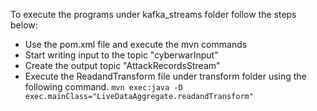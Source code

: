 To execute the programs under kafka_streams folder follow the steps below:
- Use the pom.xml file and execute the mvn commands
- Start writing input to the topic "cyberwarInput"
- Create the output topic "AttackRecordsStream"
- Execute the ReadandTransform file under transform folder using the following command.
``` mvn exec:java -D exec.mainClass="LiveDataAggregate.readandTransform" ```
